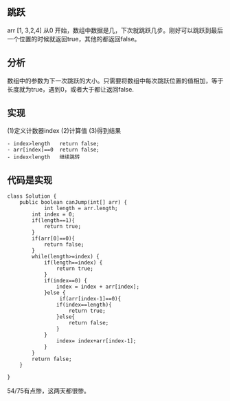 ## 跳跃
arr [1, 3,2,4]
从0 开始，数组中数据是几，下次就跳跃几步。刚好可以跳跃到最后一个位置的时候就返回true，其他的都返回false。

## 分析
数组中的参数为下一次跳跃的大小。只需要将数组中每次跳跃位置的值相加，等于长度就为true，遇到0，或者大于都让返回false.

## 实现
(1)定义计数器index
(2)计算值
(3)得到结果

```
- index>length   return false;
- arr[index]==0  return false;
- index<length   继续跳转
```

## 代码是实现
```
class Solution {
    public boolean canJump(int[] arr) {
        	int length = arr.length;
		int index = 0;
        if(length==1){
            return true;
        }
        if(arr[0]==0){
            return false;
        }
		while(length>=index) {
			if(length==index) {
				return true;
			}
			if(index==0) {
				index = index + arr[index];
			}else {
                 if(arr[index-1]==0){
                if(index==length){
                    return true;
                }else{
                    return false;
                }
            }
				index= index+arr[index-1];
			}
		}
		return false;
	}

}
```

54/75有点惨，这两天都很惨。